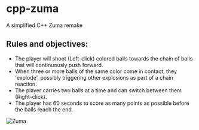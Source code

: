 # cpp-zuma
A simplified C++ Zuma remake

## Rules and objectives:
- The player will shoot (Left-click) colored balls towards the chain of balls that will continuously push forward.
- When three or more balls of the same color come in contact, they 'explode', possibly triggering other explosions as part of a chain reaction. 
- The player carries two balls at a time and can switch between them (Right-click).
- The player has 60 seconds to score as many points as possible before the balls reach the end.

![Zuma](https://github.com/qjupinu/cpp-zuma/tree/main/assets/zuma.png)